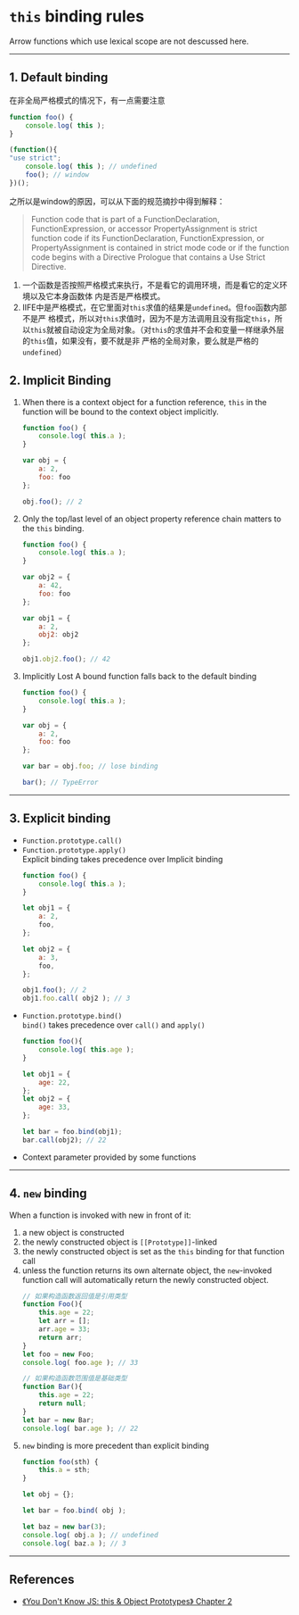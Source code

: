 # `this` binding rules
Arrow functions which use lexical scope are not descussed here.


***
## 1. Default binding
在非全局严格模式的情况下，有一点需要注意
```js
function foo() {
    console.log( this );
}

(function(){
"use strict";
    console.log( this ); // undefined
    foo(); // window
})();
```
之所以是window的原因，可以从下面的规范摘抄中得到解释：   
> Function code that is part of a FunctionDeclaration, FunctionExpression, or
accessor PropertyAssignment is strict function code if its FunctionDeclaration,
FunctionExpression, or PropertyAssignment is contained in strict mode code or if
the function code begins with a Directive Prologue that contains a Use Strict
Directive.  

1. 一个函数是否按照严格模式来执行，不是看它的调用环境，而是看它的定义环境以及它本身函数体
内是否是严格模式。
2. IIFE中是严格模式，在它里面对`this`求值的结果是`undefined`。但`foo`函数内部不是严
格模式，所以对`this`求值时，因为不是方法调用且没有指定`this`，所以`this`就被自动设定为全局对象。（对`this`的求值并不会和变量一样继承外层的`this`值，如果没有，要不就是非
严格的全局对象，要么就是严格的`undefined`）


## 2. Implicit Binding
1. When there is a context object for a function reference, `this` in the function
will be bound to the context object implicitly.
    ```js
    function foo() {
    	console.log( this.a );
    }

    var obj = {
    	a: 2,
    	foo: foo
    };

    obj.foo(); // 2
    ```
2. Only the top/last level of an object property reference chain matters to the `this` binding.
    ```js
    function foo() {
    	console.log( this.a );
    }

    var obj2 = {
    	a: 42,
    	foo: foo
    };

    var obj1 = {
    	a: 2,
    	obj2: obj2
    };

    obj1.obj2.foo(); // 42
    ```
3. Implicitly Lost
A bound function falls back to the default binding
    ```js
    function foo() {
    	console.log( this.a );
    }

    var obj = {
    	a: 2,
    	foo: foo
    };

    var bar = obj.foo; // lose binding

    bar(); // TypeError
    ```


***
## 3. Explicit binding
* `Function.prototype.call()`
* `Function.prototype.apply()`  
    Explicit binding takes precedence over Implicit binding
    ```js
    function foo() {
    	console.log( this.a );
    }

    let obj1 = {
    	a: 2,
    	foo,
    };

    let obj2 = {
    	a: 3,
    	foo,
    };

    obj1.foo(); // 2
    obj1.foo.call( obj2 ); // 3
    ```
* `Function.prototype.bind()`  
    `bind()` takes precedence over `call()` and `apply()`
    ```js
    function foo(){
    	console.log( this.age );
    }

    let obj1 = {
    	age: 22,
    };
    let obj2 = {
    	age: 33,
    };

    let bar = foo.bind(obj1);
    bar.call(obj2); // 22
    ```
* Context parameter provided by some functions


***
## 4. `new` binding
When a function is invoked with new in front of it:
1. a new object is constructed
2. the newly constructed object is `[[Prototype]]`-linked
3. the newly constructed object is set as the `this` binding for that function
call
4. unless the function returns its own alternate object, the `new`-invoked
function call will automatically return the newly constructed object.
    ```js
    // 如果构造函数返回值是引用类型
    function Foo(){
        this.age = 22;
    	let arr = [];
    	arr.age = 33;
        return arr;
    }
    let foo = new Foo;
    console.log( foo.age ); // 33
    ```
    ```js
    // 如果构造函数范围值是基础类型
    function Bar(){
        this.age = 22;
        return null;
    }
    let bar = new Bar;
    console.log( bar.age ); // 22
    ```
5. `new` binding is more precedent than explicit binding
    ```js
    function foo(sth) {
        this.a = sth;
    }

    let obj = {};

    let bar = foo.bind( obj );

    let baz = new bar(3);
    console.log( obj.a ); // undefined
    console.log( baz.a ); // 3
    ```






***
## References
* [《You Don't Know JS: this & Object Prototypes》 Chapter 2](https://github.com/getify/You-Dont-Know-JS/blob/master/this%20%26%20object%20prototypes/ch2.md#new-binding)

